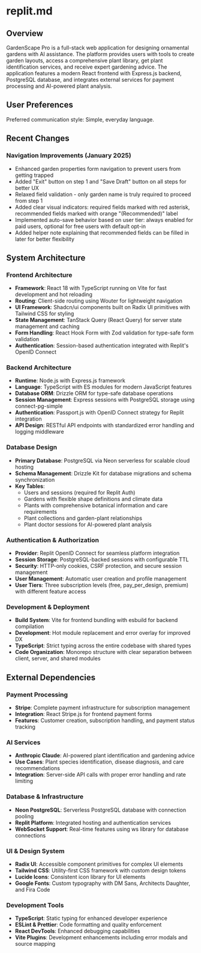 # replit.md

## Overview

GardenScape Pro is a full-stack web application for designing ornamental gardens with AI assistance. The platform provides users with tools to create garden layouts, access a comprehensive plant library, get plant identification services, and receive expert gardening advice. The application features a modern React frontend with Express.js backend, PostgreSQL database, and integrates external services for payment processing and AI-powered plant analysis.

## User Preferences

Preferred communication style: Simple, everyday language.

## Recent Changes

### Navigation Improvements (January 2025)
- Enhanced garden properties form navigation to prevent users from getting trapped
- Added "Exit" button on step 1 and "Save Draft" button on all steps for better UX
- Relaxed field validation - only garden name is truly required to proceed from step 1
- Added clear visual indicators: required fields marked with red asterisk, recommended fields marked with orange "(Recommended)" label
- Implemented auto-save behavior based on user tier: always enabled for paid users, optional for free users with default opt-in
- Added helper note explaining that recommended fields can be filled in later for better flexibility

## System Architecture

### Frontend Architecture
- **Framework**: React 18 with TypeScript running on Vite for fast development and hot reloading
- **Routing**: Client-side routing using Wouter for lightweight navigation
- **UI Framework**: Shadcn/ui components built on Radix UI primitives with Tailwind CSS for styling
- **State Management**: TanStack Query (React Query) for server state management and caching
- **Form Handling**: React Hook Form with Zod validation for type-safe form validation
- **Authentication**: Session-based authentication integrated with Replit's OpenID Connect

### Backend Architecture
- **Runtime**: Node.js with Express.js framework
- **Language**: TypeScript with ES modules for modern JavaScript features
- **Database ORM**: Drizzle ORM for type-safe database operations
- **Session Management**: Express sessions with PostgreSQL storage using connect-pg-simple
- **Authentication**: Passport.js with OpenID Connect strategy for Replit integration
- **API Design**: RESTful API endpoints with standardized error handling and logging middleware

### Database Design
- **Primary Database**: PostgreSQL via Neon serverless for scalable cloud hosting
- **Schema Management**: Drizzle Kit for database migrations and schema synchronization
- **Key Tables**: 
  - Users and sessions (required for Replit Auth)
  - Gardens with flexible shape definitions and climate data
  - Plants with comprehensive botanical information and care requirements
  - Plant collections and garden-plant relationships
  - Plant doctor sessions for AI-powered plant analysis

### Authentication & Authorization
- **Provider**: Replit OpenID Connect for seamless platform integration
- **Session Storage**: PostgreSQL-backed sessions with configurable TTL
- **Security**: HTTP-only cookies, CSRF protection, and secure session management
- **User Management**: Automatic user creation and profile management
- **User Tiers**: Three subscription levels (free, pay_per_design, premium) with different feature access

### Development & Deployment
- **Build System**: Vite for frontend bundling with esbuild for backend compilation
- **Development**: Hot module replacement and error overlay for improved DX
- **TypeScript**: Strict typing across the entire codebase with shared types
- **Code Organization**: Monorepo structure with clear separation between client, server, and shared modules

## External Dependencies

### Payment Processing
- **Stripe**: Complete payment infrastructure for subscription management
- **Integration**: React Stripe.js for frontend payment forms
- **Features**: Customer creation, subscription handling, and payment status tracking

### AI Services
- **Anthropic Claude**: AI-powered plant identification and gardening advice
- **Use Cases**: Plant species identification, disease diagnosis, and care recommendations
- **Integration**: Server-side API calls with proper error handling and rate limiting

### Database & Infrastructure
- **Neon PostgreSQL**: Serverless PostgreSQL database with connection pooling
- **Replit Platform**: Integrated hosting and authentication services
- **WebSocket Support**: Real-time features using ws library for database connections

### UI & Design System
- **Radix UI**: Accessible component primitives for complex UI elements
- **Tailwind CSS**: Utility-first CSS framework with custom design tokens
- **Lucide Icons**: Consistent icon library for UI elements
- **Google Fonts**: Custom typography with DM Sans, Architects Daughter, and Fira Code

### Development Tools
- **TypeScript**: Static typing for enhanced developer experience
- **ESLint & Prettier**: Code formatting and quality enforcement
- **React DevTools**: Enhanced debugging capabilities
- **Vite Plugins**: Development enhancements including error modals and source mapping
